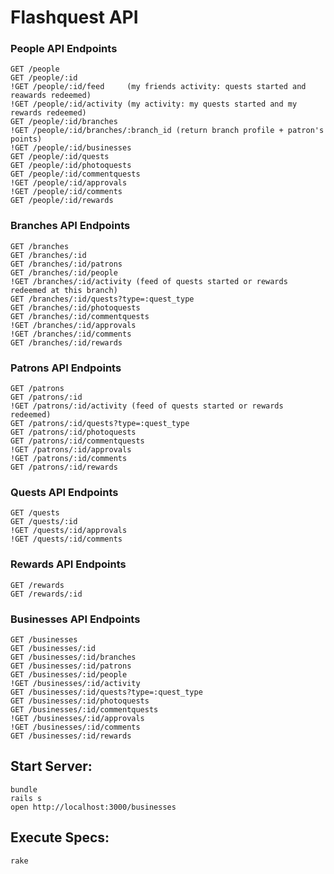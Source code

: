 # Flashquest API


### People API Endpoints
````
GET /people
GET /people/:id
!GET /people/:id/feed     (my friends activity: quests started and reawards redeemed)
!GET /people/:id/activity (my activity: my quests started and my rewards redeemed)
GET /people/:id/branches
!GET /people/:id/branches/:branch_id (return branch profile + patron's points)
!GET /people/:id/businesses
GET /people/:id/quests
GET /people/:id/photoquests
GET /people/:id/commentquests
!GET /people/:id/approvals
!GET /people/:id/comments
GET /people/:id/rewards
````

### Branches API Endpoints
````
GET /branches
GET /branches/:id
GET /branches/:id/patrons
GET /branches/:id/people
!GET /branches/:id/activity (feed of quests started or rewards redeemed at this branch)
GET /branches/:id/quests?type=:quest_type
GET /branches/:id/photoquests
GET /branches/:id/commentquests
!GET /branches/:id/approvals
!GET /branches/:id/comments
GET /branches/:id/rewards
````

### Patrons API Endpoints
````
GET /patrons
GET /patrons/:id
!GET /patrons/:id/activity (feed of quests started or rewards redeemed)
GET /patrons/:id/quests?type=:quest_type
GET /patrons/:id/photoquests
GET /patrons/:id/commentquests
!GET /patrons/:id/approvals
!GET /patrons/:id/comments
GET /patrons/:id/rewards
````

### Quests API Endpoints
````
GET /quests
GET /quests/:id
!GET /quests/:id/approvals
!GET /quests/:id/comments
````

### Rewards API Endpoints
````
GET /rewards
GET /rewards/:id
````

### Businesses API Endpoints
````
GET /businesses
GET /businesses/:id
GET /businesses/:id/branches
GET /businesses/:id/patrons
GET /businesses/:id/people
!GET /businesses/:id/activity
GET /businesses/:id/quests?type=:quest_type
GET /businesses/:id/photoquests
GET /businesses/:id/commentquests
!GET /businesses/:id/approvals
!GET /businesses/:id/comments
GET /businesses/:id/rewards
````

## Start Server:
````
bundle
rails s
open http://localhost:3000/businesses
````
## Execute Specs:
````
rake 
````
